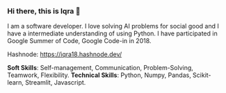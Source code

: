 ### Hi there, this is Iqra 👋

I am a software developer. I love solving AI problems for social good and I have a intermediate understanding of using Python.
I have participated in Google Summer of Code, Google Code-in in 2018. 

Hashnode: https://iqra18.hashnode.dev/

**Soft Skills**: Self-management, Communication, Problem-Solving, Teamwork, Flexibility.
**Technical Skills**: Python, Numpy, Pandas, Scikit-learn, Streamlit, Javascript.




